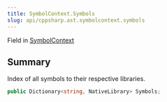 ```yaml
---
title: SymbolContext.Symbols
slug: api/cppsharp.ast.symbolcontext.symbols
---
```

Field in [SymbolContext](/api/cppsharp/ast/symbolcontext)

## Summary


Index of all symbols to their respective libraries.


```csharp
public Dictionary<string, NativeLibrary> Symbols;
```

